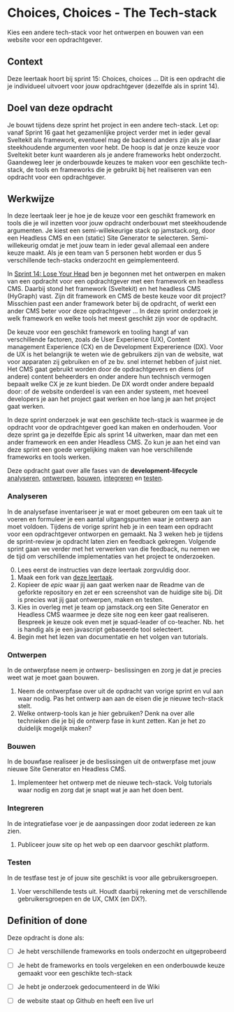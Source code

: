 
# Choices, Choices - The Tech-stack

Kies een andere tech-stack voor het ontwerpen en bouwen van een website voor een opdrachtgever.

## Context

Deze leertaak hoort bij sprint 15: Choices, choices ... Dit is een opdracht die je individueel uitvoert voor jouw opdrachtgever (dezelfde als in sprint 14).

## Doel van deze opdracht

Je bouwt tijdens deze sprint het project in een andere tech-stack. Let op: vanaf Sprint 16 gaat het gezamenlijke project verder met in ieder geval Sveltekit als framework, eventueel mag de backend anders zijn als je daar steekhoudende argumenten voor hebt. De hoop is dat je onze keuze voor Sveltekit beter kunt waarderen als je andere frameworks hebt onderzocht. Gaandeweg leer je onderbouwde keuzes te maken voor een geschikte tech-stack, de tools en frameworks die je gebruikt bij het realiseren van een opdracht voor een opdrachtgever.

## Werkwijze

In deze leertaak leer je hoe je de keuze voor een geschikt framework en tools die je wil inzetten voor jouw opdracht onderbouwt met steekhoudende argumenten. Je kiest een semi-willekeurige stack op jamstack.org, door een Headless CMS en een (static) Site Generator te selecteren. Semi-willekeurig omdat je met jouw team in ieder geval allemaal een andere keuze maakt. Als je een team van 5 personen hebt worden er dus 5 verschillende tech-stacks onderzocht en geimplementeerd.

In [Sprint 14: Lose Your Head](https://github.com/fdnd-task/lose-your-head-the-client-case) ben je begonnen met het ontwerpen en maken van een opdracht voor een opdrachtgever met een framework en headless CMS. Daarbij stond het framework (Sveltekit) en het headless CMS (HyGraph) vast. Zijn dit framework en CMS de beste keuze voor dit project? Misschien past een ander framework beter bij de opdracht, of werkt een ander CMS beter voor deze opdrachtgever ... In deze sprint onderzoek je welk framework en welke tools het meest geschikt zijn voor de opdracht.

De keuze voor een geschikt framework en tooling hangt af van verschillende factoren, zoals de User Experience (UX), Content management Experience (CX) en de Development Expererience (DX). Voor de UX is het belangrijk te weten wie de gebruikers zijn van de website, wat voor apparaten zij gebruiken en of ze bv. snel internet hebben of juist niet. Het CMS gaat gebruikt worden door de opdrachtgevers en diens (of andere) content beheerders en onder andere hun technisch vermogen bepaalt welke CX je ze kunt bieden. De DX wordt onder andere bepaald door: of de website onderdeel is van een ander systeem, met hoeveel developers je aan het project gaat werken en hoe lang je aan het project gaat werken. 

In deze sprint onderzoek je wat een geschikte tech-stack is waarmee je de opdracht voor de opdrachtgever goed kan maken en onderhouden. Voor deze sprint ga je dezelfde Epic als sprint 14 uitwerken, maar dan met een ander framework en een ander Headless CMS. Zo kun je aan het eind van deze sprint een goede vergelijking maken van hoe verschillende frameworks en tools werken.

Deze opdracht gaat over alle fases van de **development-lifecycle** [analyseren](#analyseren), [ontwerpen](#ontwerpen), [bouwen](#bouwen), [integreren](#integreren) en [testen](#testen).

### Analyseren

In de analysefase inventariseer je wat er moet gebeuren om een taak uit te voeren en formuleer je een aantal uitgangspunten waar je ontwerp aan moet voldoen. Tijdens de vorige sprint heb je in een team een opdracht voor een opdrachtgever ontworpen en gemaakt. Na 3 weken heb je tijdens de sprint-review je opdracht laten zien en feedback gekregen. Volgende sprint gaan we verder met het verwerken van die feedback, nu nemen we de tijd om verschillende implementaties van het project te onderzoeken.

0. Lees eerst de instructies van deze leertaak zorgvuldig door.
1. Maak een fork van [deze leertaak](https://github.com/fdnd-task/choices-choices-the-tech-stack/).
2. Kopieer de *epic* waar jij aan gaat werken naar de Readme van de geforkte repository en zet er een screenshot van de huidige site bij. Dit is precies wat jij gaat ontwerpen, maken en testen.
3. Kies in overleg met je team op jamstack.org een Site Generator en Headless CMS waarmee je deze site nog een keer gaat realiseren. Bespreek je keuze ook even met je squad-leader of co-teacher. Nb. het is handig als je een javascript gebaseerde tool selecteert.
4. Begin met het lezen van documentatie en het volgen van tutorials.


### Ontwerpen

In de ontwerpfase neem je ontwerp- beslissingen en zorg je dat je precies weet wat je moet gaan bouwen.

1. Neem de ontwerpfase over uit de opdracht van vorige sprint en vul aan waar nodig. Pas het ontwerp aan aan de eisen die je nieuwe tech-stack stelt.
2. Welke ontwerp-tools kan je hier gebruiken? Denk na over alle technieken die je bij de ontwerp fase in kunt zetten. Kan je het zo duidelijk mogelijk maken?

### Bouwen

In de bouwfase realiseer je de beslissingen uit de ontwerpfase met jouw nieuwe Site Generator en Headless CMS.

1. Implementeer het ontwerp met de nieuwe tech-stack. Volg tutorials waar nodig en zorg dat je snapt wat je aan het doen bent.

### Integreren

In de integratiefase voer je de aanpassingen door zodat iedereen ze kan zien.

1. Publiceer jouw site op het web op een daarvoor geschikt platform.

### Testen

In de testfase test je of jouw site geschikt is voor alle gebruikersgroepen.

1. Voer verschillende tests uit. Houdt daarbij rekening met de verschillende gebruikersgroepen en de UX, CMX (en DX?).

## Definition of done

Deze opdracht is done als:

 - [ ] Je hebt verschillende frameworks en tools onderzocht en uitgeprobeerd
 - [ ] Je hebt de frameworks en tools vergeleken en een onderbouwde keuze gemaakt voor een geschikte tech-stack
 - [ ] Je hebt je onderzoek gedocumenteerd in de Wiki
 - [ ] de website staat op Github en heeft een live url
 
